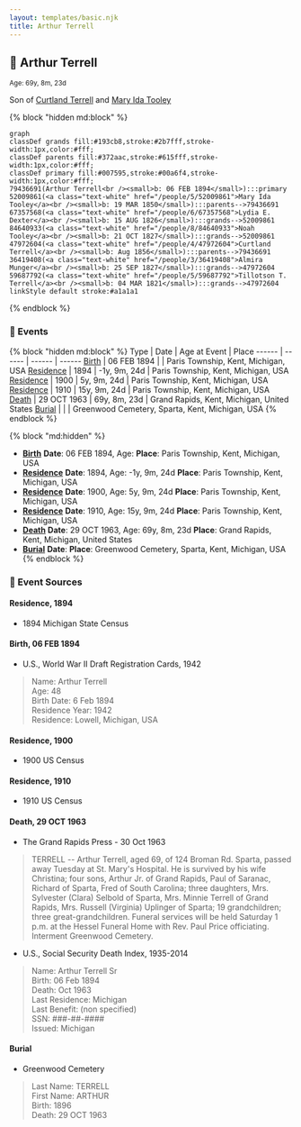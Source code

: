 ```yaml
---
layout: templates/basic.njk
title: Arthur Terrell
---
```

## 🔵 Arthur Terrell
<small>Age: 69y, 8m, 23d</small>

Son of [Curtland Terrell](/people/4/47972604) and [Mary Ida Tooley](/people/5/52009861)

{% block "hidden md:block" %}
```mermaid
graph
classDef grands fill:#193cb8,stroke:#2b7fff,stroke-width:1px,color:#fff;
classDef parents fill:#372aac,stroke:#615fff,stroke-width:1px,color:#fff;
classDef primary fill:#007595,stroke:#00a6f4,stroke-width:1px,color:#fff;
79436691(Arthur Terrell<br /><small>b: 06 FEB 1894</small>):::primary
52009861(<a class="text-white" href="/people/5/52009861">Mary Ida Tooley</a><br /><small>b: 19 MAR 1850</small>):::parents-->79436691
67357568(<a class="text-white" href="/people/6/67357568">Lydia E. Dexter</a><br /><small>b: 15 AUG 1826</small>):::grands-->52009861
84640933(<a class="text-white" href="/people/8/84640933">Noah Tooley</a><br /><small>b: 21 OCT 1827</small>):::grands-->52009861
47972604(<a class="text-white" href="/people/4/47972604">Curtland Terrell</a><br /><small>b: Aug 1856</small>):::parents-->79436691
36419408(<a class="text-white" href="/people/3/36419408">Almira Munger</a><br /><small>b: 25 SEP 1827</small>):::grands-->47972604
59687792(<a class="text-white" href="/people/5/59687792">Tillotson T. Terrell</a><br /><small>b: 04 MAR 1821</small>):::grands-->47972604
linkStyle default stroke:#a1a1a1
```
{% endblock %}

### 📆 Events

{% block "hidden md:block" %}
Type | Date | Age at Event | Place
------ | ------ | ------ | ------
[Birth](#event-event-2) | 06 FEB 1894 |  | Paris Township, Kent, Michigan, USA
[Residence](#event-event-0) | 1894 | -1y, 9m, 24d | Paris Township, Kent, Michigan, USA
[Residence](#event-event-1) | 1900 | 5y, 9m, 24d | Paris Township, Kent, Michigan, USA
[Residence](#event-event-2) | 1910 | 15y, 9m, 24d | Paris Township, Kent, Michigan, USA
[Death](#event-event-6) | 29 OCT 1963 | 69y, 8m, 23d | Grand Rapids, Kent, Michigan, United States
[Burial](#event-event-7) |  |  | Greenwood Cemetery, Sparta, Kent, Michigan, USA
{% endblock %}

{% block "md:hidden" %}
- **[Birth](#event-event-2)**
**Date**: 06 FEB 1894, Age:
**Place**: Paris Township, Kent, Michigan, USA
- **[Residence](#event-event-0)**
**Date**: 1894, Age: -1y, 9m, 24d
**Place**: Paris Township, Kent, Michigan, USA
- **[Residence](#event-event-1)**
**Date**: 1900, Age: 5y, 9m, 24d
**Place**: Paris Township, Kent, Michigan, USA
- **[Residence](#event-event-2)**
**Date**: 1910, Age: 15y, 9m, 24d
**Place**: Paris Township, Kent, Michigan, USA
- **[Death](#event-event-6)**
**Date**: 29 OCT 1963, Age: 69y, 8m, 23d
**Place**: Grand Rapids, Kent, Michigan, United States
- **[Burial](#event-event-7)**
**Date**:
**Place**: Greenwood Cemetery, Sparta, Kent, Michigan, USA
{% endblock %}

### 📰 Event Sources

#### <a id="event-event-0"></a> Residence, 1894
* 1894 Michigan State Census

#### <a id="event-event-2"></a> Birth, 06 FEB 1894
* U.S., World War II Draft Registration Cards, 1942
>   
  > Name: Arthur Terrell  
  > Age: 48  
  > Birth Date: 6 Feb 1894  
  > Residence Year: 1942  
  > Residence: Lowell, Michigan, USA

#### <a id="event-event-1"></a> Residence, 1900
* 1900 US Census

#### <a id="event-event-2"></a> Residence, 1910
* 1910 US Census

#### <a id="event-event-6"></a> Death, 29 OCT 1963
* The Grand Rapids Press  - 30 Oct 1963
>   
  > TERRELL -- Arthur Terrell, aged 69, of 124 Broman Rd. Sparta, passed away Tuesday at St. Mary's Hospital. He is survived by his wife Christina; four sons, Arthur Jr. of Grand Rapids, Paul of Saranac, Richard of Sparta, Fred of South Carolina; three daughters, Mrs. Sylvester (Clara) Selbold of Sparta, Mrs. Minnie Terrell of Grand Rapids, Mrs. Russell (Virginia) Uplinger of Sparta; 19 grandchildren; three great-grandchildren. Funeral services will be held Saturday 1 p.m. at the Hessel Funeral Home with Rev. Paul Price officiating. Interment Greenwood Cemetery.
* U.S., Social Security Death Index, 1935-2014
>   
  > Name: Arthur Terrell Sr  
  > Birth: 06 Feb 1894  
  > Death: Oct 1963  
  > Last Residence: Michigan  
  > Last Benefit: (non specified)  
  > SSN: ###-##-####  
  > Issued: Michigan

#### <a id="event-event-7"></a> Burial
* Greenwood Cemetery
>   
  > Last Name: TERRELL  
  > First Name: ARTHUR  
  > Birth: 1896  
  > Death: 29 OCT 1963